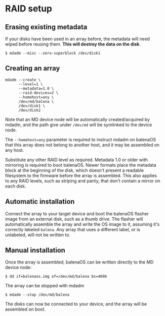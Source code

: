 # RAID setup

## Erasing existing metadata

If your disks have been used in an array before, the metadata will need wiped before reusing them. **This will destroy the data on the disk**.

```
$ mdadm --misc --zero-superblock /dev/disk1
```

## Creating an array

```
mdadm --create \
      --level=1 \
      --metadata=1.0 \
      --raid-devices=2 \
      --homehost=any \
      /dev/md/balena \
      /dev/disk1 \
      /dev/disk2
```

Note that an MD device node will be automatically created/acquired by mdadm, and the path give under `/dev/md` will be symlinked to the device node.

The `--homehost=any` parameter is required to instruct mdadm on balenaOS that this array does not belong to another host, and it may be assembled on any host.

Substitute any other RAID level as required. Metadata 1.0 or older with mirroring is required to boot balenaOS. Newer formats place the metadata block at the beginning of the disk, which doesn't present a readable filesystem to the firmware before the array is assembled. This also applies to any RAID levels, such as striping and parity, that don't contain a mirror on each disk.

## Automatic installation

Connect the array to your target device and boot the balenaOS flasher image from an external disk, such as a thumb drive. The flasher will automatically assemble the array and write the OS image to it, assuming it's correctly labeled `balena`. Any array that uses a different label, or is unlabeled, will not be written to.

## Manual installation

Once the array is assembled, balenaOS can be written directly to the MD device node:

```
$ dd if=balenaos.img of=/dev/md/balena bs=4096
```

The array can be stopped with mdadm

```
$ mdadm --stop /dev/md/balena
```

The disks can now be connected to your device, and the array will be assembled on boot.

